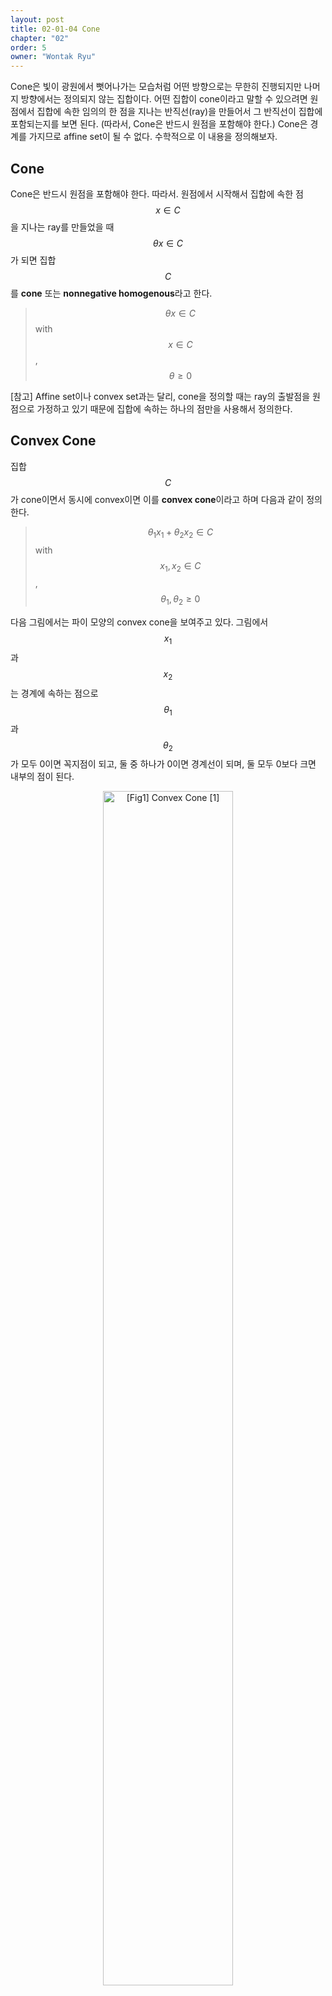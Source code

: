 ```yaml
---
layout: post
title: 02-01-04 Cone
chapter: "02"
order: 5
owner: "Wontak Ryu"
---
```


Cone은 빛이 광원에서 뻣어나가는 모습처럼 어떤 방향으로는 무한히 진행되지만 나머지 방향에서는 정의되지 않는 집합이다. 어떤 집합이 cone이라고 말할 수 있으려면 원점에서 집합에 속한 임의의 한 점을 지나는 반직선(ray)을 만들어서 그 반직선이 집합에 포함되는지를 보면 된다. (따라서, Cone은 반드시 원점을 포함해야 한다.) Cone은 경계를 가지므로 affine set이 될 수 없다. 수학적으로 이 내용을 정의해보자.

## Cone

Cone은 반드시 원점을 포함해야 한다. 따라서. 원점에서 시작해서 집합에 속한 점 $$x \in C$$을 지나는 ray를 만들었을 때 $$\theta x \in C$$가 되면 집합 $$C$$를 **cone** 또는  **nonnegative homogenous**라고 한다. 

> $$\theta x \in C$$ with $$x \in C$$, $$\theta \ge 0$$

[참고] Affine set이나 convex set과는 달리, cone을 정의할 때는 ray의 출발점을 원점으로 가정하고 있기 때문에 집합에 속하는 하나의 점만을 사용해서 정의한다.

## Convex Cone

집합 $$C$$가 cone이면서 동시에 convex이면 이를 **convex cone**이라고 하며 다음과 같이 정의한다.

>$$\theta_1 x_1 + \theta_2 x_2 \in C$$ with $$x_1, x_2 \in C$$, $$\theta_1, \theta_2 \ge 0$$

다음 그림에서는 파이 모양의 convex cone을 보여주고 있다. 그림에서 $$x_1$$과 $$x_2$$는 경계에 속하는 점으로 $$\theta_1$$과 $$\theta_2$$가 모두 0이면 꼭지점이 되고, 둘 중 하나가 0이면 경계선이 되며, 둘 모두 0보다 크면 내부의 점이 된다.

<figure class="image" style="align: center;">
<p align="center">
  <img src="{{ site.baseurl  }}/img/chapter_img/chapter02/02.04_Convex_Cone.PNG" alt="[Fig1] Convex Cone [1]" width="70%">
  <figcaption style="text-align: center;">[Fig1] Convex Cone [1]</figcaption>
</p>
</figure>

## Conic combination

여러 점들을 linear combination할 때 계수를 0이상으로 제한하게 되면 이를 **conic combination** 또는 **nonnegative linear combination**이라고 한다. 

>A point of the form $$\theta_1 x_1 + \theta_2 x_2 + ... + \theta_k x_k$$ with $$\theta_i \ge 0, i = 1,  ..., k$$


이제 cone 정의를 conic combination 개념을 이용해서 일반화해 볼 수 있다. 즉, 어떤 집합 C에 속하는 임의의 여러 점들을 conic combination했을 때, 그 결과가 다시 집합 C에 속하면 그 집합은 conic set이라고 말할 수 있다. 

반대로 conic set C에 속하는 점들의 conic combination은 항상 C에 속하게 된다.


## Conic hull

$$C \subseteq R^n$$에 포함된 점들의 모든 conic  combination들의 집합을 $$C$$의 conic hull이라고 한다. Conic hull은 항상 집합 $$C$$를 포함하는 가장 작은 convex cone이다.

>$$ \{ \theta_1 x_1 + \dotsi + \theta_k x_k \phantom{1} \mid \phantom{1} x_i \in C, \phantom{1} \theta_i \ge 0, \phantom{1} i = 1,\dotsc,k \}$$

다음 그림에서는 임의의 set으로 정의되는 conic hull을 보여주고 있다.

<figure class="image" style="align: center;">
<p align="center">
  <img src="{{ site.baseurl  }}/img/chapter_img/chapter02/02.04_1_Conic_hull.PNG" alt="[Fig2] Conic hull [1]" width="70%">
  <figcaption style="text-align: center;">[Fig2] Conic hull [1]</figcaption>
</p>
</figure>



